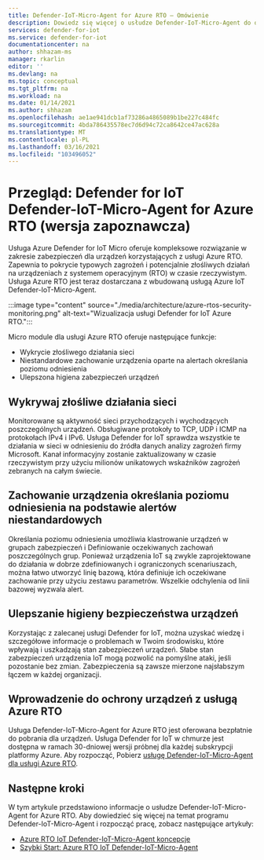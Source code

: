 ```yaml
---
title: Defender-IoT-Micro-Agent for Azure RTO — Omówienie
description: Dowiedz się więcej o usłudze Defender-IoT-Micro-Agent do obsługi RTO i implementacji w ramach usługi Azure Defender dla IoT.
services: defender-for-iot
ms.service: defender-for-iot
documentationcenter: na
author: shhazam-ms
manager: rkarlin
editor: ''
ms.devlang: na
ms.topic: conceptual
ms.tgt_pltfrm: na
ms.workload: na
ms.date: 01/14/2021
ms.author: shhazam
ms.openlocfilehash: ae1ae941dcb1af73286a4865089b1be227c484fc
ms.sourcegitcommit: 4bda786435578ec7d6d94c72ca8642ce47ac628a
ms.translationtype: MT
ms.contentlocale: pl-PL
ms.lasthandoff: 03/16/2021
ms.locfileid: "103496052"
---
```

# <a name="overview-defender-for-iot-defender-iot-micro-agent-for-azure-rtos-preview"></a>Przegląd: Defender for IoT Defender-IoT-Micro-Agent for Azure RTO (wersja zapoznawcza)

Usługa Azure Defender for IoT Micro oferuje kompleksowe rozwiązanie w zakresie zabezpieczeń dla urządzeń korzystających z usługi Azure RTO. Zapewnia to pokrycie typowych zagrożeń i potencjalnie złośliwych działań na urządzeniach z systemem operacyjnym (RTO) w czasie rzeczywistym. Usługa Azure RTO jest teraz dostarczana z wbudowaną usługą Azure IoT Defender-IoT-Micro-Agent.

:::image type="content" source="./media/architecture/azure-rtos-security-monitoring.png" alt-text="Wizualizacja usługi Defender for IoT Azure RTO.":::


Micro module dla usługi Azure RTO oferuje następujące funkcje:

- Wykrycie złośliwego działania sieci
- Niestandardowe zachowanie urządzenia oparte na alertach określania poziomu odniesienia
- Ulepszona higiena zabezpieczeń urządzeń

## <a name="detect-malicious-network-activities"></a>Wykrywaj złośliwe działania sieci

Monitorowane są aktywność sieci przychodzących i wychodzących poszczególnych urządzeń. Obsługiwane protokoły to TCP, UDP i ICMP na protokołach IPv4 i IPv6. Usługa Defender for IoT sprawdza wszystkie te działania w sieci w odniesieniu do źródła danych analizy zagrożeń firmy Microsoft. Kanał informacyjny zostanie zaktualizowany w czasie rzeczywistym przy użyciu milionów unikatowych wskaźników zagrożeń zebranych na całym świecie.

## <a name="device-behavior-baselining-based-on-custom-alerts"></a>Zachowanie urządzenia określania poziomu odniesienia na podstawie alertów niestandardowych

Określania poziomu odniesienia umożliwia klastrowanie urządzeń w grupach zabezpieczeń i Definiowanie oczekiwanych zachowań poszczególnych grup. Ponieważ urządzenia IoT są zwykle zaprojektowane do działania w dobrze zdefiniowanych i ograniczonych scenariuszach, można łatwo utworzyć linię bazową, która definiuje ich oczekiwane zachowanie przy użyciu zestawu parametrów. Wszelkie odchylenia od linii bazowej wyzwala alert.

## <a name="improve-your-device-security-hygiene"></a>Ulepszanie higieny bezpieczeństwa urządzeń

Korzystając z zalecanej usługi Defender for IoT, można uzyskać wiedzę i szczegółowe informacje o problemach w Twoim środowisku, które wpływają i uszkadzają stan zabezpieczeń urządzeń. Słabe stan zabezpieczeń urządzenia IoT mogą pozwolić na pomyślne ataki, jeśli pozostanie bez zmian. Zabezpieczenia są zawsze mierzone najsłabszym łączem w każdej organizacji.

## <a name="get-started-protecting-azure-rtos-devices"></a>Wprowadzenie do ochrony urządzeń z usługą Azure RTO

Usługa Defender-IoT-Micro-Agent for Azure RTO jest oferowana bezpłatnie do pobrania dla urządzeń. Usługa Defender for IoT w chmurze jest dostępna w ramach 30-dniowej wersji próbnej dla każdej subskrypcji platformy Azure. Aby rozpocząć, Pobierz [usługę Defender-IoT-Micro-Agent dla usługi Azure RTO](https://github.com/MicrosoftDocs/azure-docs/blob/master/articles/defender-for-iot/iot-security-azure-rtos.md). 

## <a name="next-steps"></a>Następne kroki

W tym artykule przedstawiono informacje o usłudze Defender-IoT-Micro-Agent for Azure RTO. Aby dowiedzieć się więcej na temat programu Defender-IoT-Micro-Agent i rozpocząć pracę, zobacz następujące artykuły:

- [Azure RTO IoT Defender-IoT-Micro-Agent koncepcje](concept-rtos-security-module.md)
- [Szybki Start: Azure RTO IoT Defender-IoT-Micro-Agent](quickstart-azure-rtos-security-module.md)
